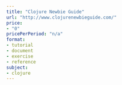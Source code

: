 ```yaml
---
title: "Clojure Newbie Guide"
url: "http://www.clojurenewbieguide.com/"
price: 
- "0"
pricePerPeriod: "n/a"
format: 
- tutorial
- document
- exercise
- reference
subject: 
- clojure
---
```

